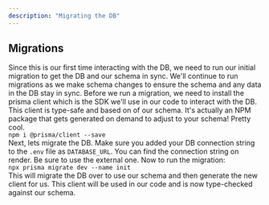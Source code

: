 ```yaml
---
description: "Migrating the DB"
---
```


## Migrations

Since this is our first time interacting with the DB, we need to run our initial migration to get the DB and our schema in sync. We'll continue to run migrations as we make schema changes to ensure the schema and any data in the DB stay in sync. Before we run a migration, we need to install the prisma client which is the SDK we'll use in our code to interact with the DB. This client is type-safe and based on of our schema. It's actually an NPM package that gets generated on demand to adjust to your schema! Pretty cool.
<br>
`npm i @prisma/client --save`
<br>
Next, lets migrate the DB. Make sure you added your DB connection string to the `.env` file as `DATABASE_URL`. You can find the connection string on render. Be sure to use the external one. Now to run the migration:
<br>
`npx prisma migrate dev --name init`
<br>
This will migrate the DB over to use our schema and then generate the new client for us. This client will be used in our code and is now type-checked against our schema.
